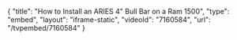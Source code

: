 {
    "title": "How to Install an ARIES 4\" Bull Bar on a Ram 1500",
    "type": "embed",
    "layout": "iframe-static",
    "videoId": "7160584",
    "url": "\/tvpembed\/7160584"
}